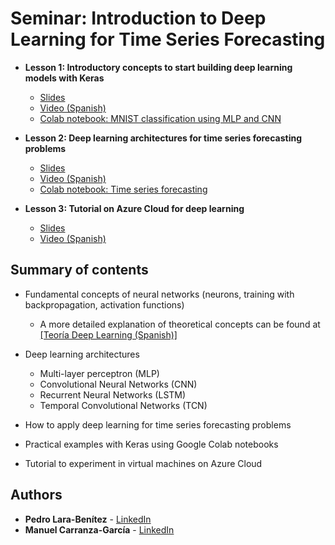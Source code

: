 
# Seminar: Introduction to Deep Learning for Time Series Forecasting

* **Lesson 1: Introductory concepts to start building deep learning models with Keras**
  * [Slides](https://github.com/carranza96/DLSeminar/blob/master/Lesson1_IntroDL.pdf)
  * [Video (Spanish)](https://youtu.be/_MHSyzNzznc)
  * [Colab notebook: MNIST classification using MLP and CNN](https://github.com/carranza96/DLSeminar/blob/master/notebooks/IntroDL_Mnist.ipynb)

* **Lesson 2: Deep learning architectures for time series forecasting problems**
  * [Slides](https://github.com/carranza96/DLSeminar/blob/master/Lesson2_TimeSeriesForecasting.pdf)
  * [Video (Spanish)](https://youtu.be/XxveLky-I1Y) 
  * [Colab notebook: Time series forecasting](https://github.com/carranza96/DLSeminar/blob/master/notebooks/IntroDL_TSF.ipynb)
  
* **Lesson 3: Tutorial on Azure Cloud for deep learning**
  * [Slides]()
  * [Video (Spanish)](https://youtu.be/mqNUYSB4ZAk) 
  

## Summary of contents

* Fundamental concepts of neural networks (neurons, training with backpropagation, activation functions)
  * A more detailed explanation of theoretical concepts can be found at [[Teoría Deep Learning (Spanish)]](https://github.com/carranza96/DLSeminar/blob/master/TeoriaDeepLearning.pdf)

* Deep learning architectures
  * Multi-layer perceptron (MLP)
  * Convolutional Neural Networks (CNN)
  * Recurrent Neural Networks (LSTM)
  * Temporal Convolutional Networks (TCN)

* How to apply deep learning for time series forecasting problems

* Practical examples with Keras using Google Colab notebooks

* Tutorial to experiment in virtual machines on Azure Cloud





## Authors <a name="authors"></a>

* **Pedro Lara-Benítez** - [LinkedIn](www.linkedin.com/in/pedrolarben)
* **Manuel Carranza-García** - [LinkedIn](https://www.linkedin.com/in/manuelcarranzagarcia96/)
